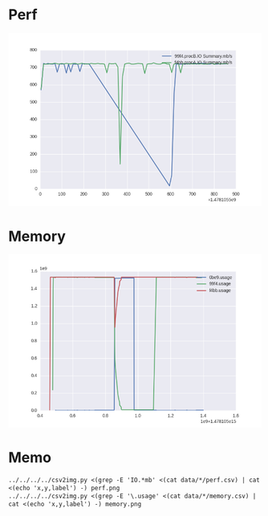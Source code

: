 # Perf
![perf](./perf.png)

# Memory
![memory](./memory.png)

# Memo
```
../../../../csv2img.py <(grep -E 'IO.*mb' <(cat data/*/perf.csv) | cat <(echo 'x,y,label') -) perf.png
../../../../csv2img.py <(grep -E '\.usage' <(cat data/*/memory.csv) | cat <(echo 'x,y,label') -) memory.png
```
